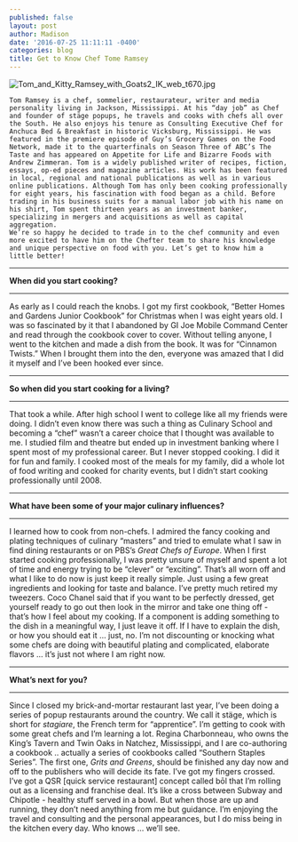 ```yaml
---
published: false
layout: post
author: Madison
date: '2016-07-25 11:11:11 -0400'
categories: blog
title: Get to Know Chef Tome Ramsey
---
```

![Tom_and_Kitty_Ramsey_with_Goats2_IK_web_t670.jpg]({{site.baseurl}}/img/Tom_and_Kitty_Ramsey_with_Goats2_IK_web_t670.jpg)


	Tom Ramsey is a chef, sommelier, restaurateur, writer and media personality living in Jackson, Mississippi. At his “day job” as Chef and founder of stäge popups, he travels and cooks with chefs all over the South. He also enjoys his tenure as Consulting Executive Chef for Anchuca Bed & Breakfast in historic Vicksburg, Mississippi. He was featured in the premiere episode of Guy’s Grocery Games on the Food Network, made it to the quarterfinals on Season Three of ABC’s The Taste and has appeared on Appetite for Life and Bizarre Foods with Andrew Zimmeran. Tom is a widely published writer of recipes, fiction, essays, op-ed pieces and magazine articles. His work has been featured in local, regional and national publications as well as in various online publications. Although Tom has only been cooking professionally for eight years, his fascination with food began as a child. Before trading in his business suits for a manual labor job with his name on his shirt, Tom spent thirteen years as an investment banker, specializing in mergers and acquisitions as well as capital aggregation. 
	We’re so happy he decided to trade in to the chef community and even more excited to have him on the Chefter team to share his knowledge and unique perspective on food with you. Let’s get to know him a little better!

***

**When did you start cooking?**

***

As early as I could reach the knobs. I got my first cookbook, “Better Homes and Gardens Junior Cookbook” for Christmas when I was eight years old. I was so fascinated by it that I abandoned by GI Joe Mobile Command Center and read through the cookbook cover to cover. Without telling anyone, I went to the kitchen and made a dish from the book. It was for “Cinnamon Twists.” When I brought them into the den, everyone was amazed that I did it myself and I’ve been hooked ever since.

***

**So when did you start cooking for a living?**

***

That took a while. After high school I went to college like all my friends were doing. I didn’t even know there was such a thing as Culinary School and becoming a “chef” wasn’t a career choice that I thought was available to me. I studied film and theatre but ended up in investment banking where I spent most of my professional career. But I never stopped cooking. I did it for fun and family. I cooked most of the meals for my family, did a whole lot of food writing and cooked for charity events, but I didn’t start cooking professionally until 2008.

***

**What have been some of your major culinary influences?**

***

I learned how to cook from non-chefs. I admired the fancy cooking and plating techniques of culinary “masters” and tried to emulate what I saw in find dining restaurants or on PBS’s _Great Chefs of Europe_. When I first started cooking professionally, I was pretty unsure of myself and spent a lot of time and energy trying to be “clever” or “exciting”. That’s all worn off and what I like to do now is just keep it really simple. Just using a few great ingredients and looking for taste and balance. I’ve pretty much retired my tweezers. Coco Chanel said that if you want to be perfectly dressed, get yourself ready to go out then look in the mirror and take one thing off - that’s how I feel about my cooking. If a component is adding something to the dish in a meaningful way, I just leave it off. If I have to explain the dish, or how you should eat it … just, no. I’m not discounting or knocking what some chefs are doing with beautiful plating and complicated, elaborate flavors … it’s just not where I am right now. 

***

**What’s next for you?**

***

Since I closed my brick-and-mortar restaurant last year, I’ve been doing a series of popup restaurants around the country. We call it stäge, which is short for _stagiare_, the French term for “apprentice”. I’m getting to cook with some great chefs and I’m learning a lot. Regina Charbonneau, who owns the King’s Tavern and Twin Oaks in Natchez, Mississippi, and I are co-authoring a cookbook .. actually a series of cookbooks called “Southern Staples Series”. The first one, _Grits and Greens_, should be finished any day now and off to the publishers who will decide its fate. I’ve got my fingers crossed. I’ve got a QSR [quick service restaurant] concept called bōl that I’m rolling out as a licensing and franchise deal. It’s like a cross between Subway and Chipotle - healthy stuff served in a bowl. But when those are up and running, they don’t need anything from me but guidance. I’m enjoying the travel and consulting and the personal appearances, but I do miss being in the kitchen every day. Who knows … we’ll see. 

